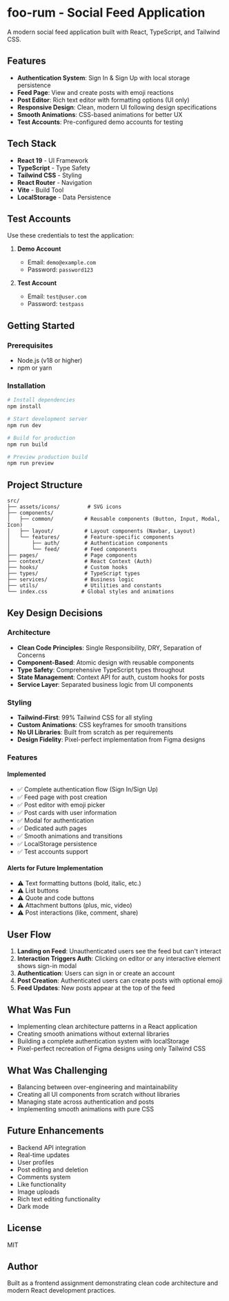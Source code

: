 # foo-rum - Social Feed Application

A modern social feed application built with React, TypeScript, and Tailwind CSS.

## Features

- **Authentication System**: Sign In & Sign Up with local storage persistence
- **Feed Page**: View and create posts with emoji reactions
- **Post Editor**: Rich text editor with formatting options (UI only)
- **Responsive Design**: Clean, modern UI following design specifications
- **Smooth Animations**: CSS-based animations for better UX
- **Test Accounts**: Pre-configured demo accounts for testing

## Tech Stack

- **React 19** - UI Framework
- **TypeScript** - Type Safety
- **Tailwind CSS** - Styling
- **React Router** - Navigation
- **Vite** - Build Tool
- **LocalStorage** - Data Persistence

## Test Accounts

Use these credentials to test the application:

1. **Demo Account**
   - Email: `demo@example.com`
   - Password: `password123`

2. **Test Account**
   - Email: `test@user.com`
   - Password: `testpass`

## Getting Started

### Prerequisites

- Node.js (v18 or higher)
- npm or yarn

### Installation

```bash
# Install dependencies
npm install

# Start development server
npm run dev

# Build for production
npm run build

# Preview production build
npm run preview
```

## Project Structure

```
src/
├── assets/icons/         # SVG icons
├── components/
│   ├── common/          # Reusable components (Button, Input, Modal, Icon)
│   ├── layout/          # Layout components (Navbar, Layout)
│   └── features/        # Feature-specific components
│       ├── auth/        # Authentication components
│       └── feed/        # Feed components
├── pages/               # Page components
├── context/             # React Context (Auth)
├── hooks/               # Custom hooks
├── types/               # TypeScript types
├── services/            # Business logic
├── utils/               # Utilities and constants
└── index.css           # Global styles and animations
```

## Key Design Decisions

### Architecture

- **Clean Code Principles**: Single Responsibility, DRY, Separation of Concerns
- **Component-Based**: Atomic design with reusable components
- **Type Safety**: Comprehensive TypeScript types throughout
- **State Management**: Context API for auth, custom hooks for posts
- **Service Layer**: Separated business logic from UI components

### Styling

- **Tailwind-First**: 99% Tailwind CSS for all styling
- **Custom Animations**: CSS keyframes for smooth transitions
- **No UI Libraries**: Built from scratch as per requirements
- **Design Fidelity**: Pixel-perfect implementation from Figma designs

### Features

#### Implemented
- ✅ Complete authentication flow (Sign In/Sign Up)
- ✅ Feed page with post creation
- ✅ Post editor with emoji picker
- ✅ Post cards with user information
- ✅ Modal for authentication
- ✅ Dedicated auth pages
- ✅ Smooth animations and transitions
- ✅ LocalStorage persistence
- ✅ Test accounts support

#### Alerts for Future Implementation
- ⚠️ Text formatting buttons (bold, italic, etc.)
- ⚠️ List buttons
- ⚠️ Quote and code buttons
- ⚠️ Attachment buttons (plus, mic, video)
- ⚠️ Post interactions (like, comment, share)

## User Flow

1. **Landing on Feed**: Unauthenticated users see the feed but can't interact
2. **Interaction Triggers Auth**: Clicking on editor or any interactive element shows sign-in modal
3. **Authentication**: Users can sign in or create an account
4. **Post Creation**: Authenticated users can create posts with optional emoji
5. **Feed Updates**: New posts appear at the top of the feed

## What Was Fun

- Implementing clean architecture patterns in a React application
- Creating smooth animations without external libraries
- Building a complete authentication system with localStorage
- Pixel-perfect recreation of Figma designs using only Tailwind CSS

## What Was Challenging

- Balancing between over-engineering and maintainability
- Creating all UI components from scratch without libraries
- Managing state across authentication and posts
- Implementing smooth animations with pure CSS

## Future Enhancements

- Backend API integration
- Real-time updates
- User profiles
- Post editing and deletion
- Comments system
- Like functionality
- Image uploads
- Rich text editing functionality
- Dark mode

## License

MIT

## Author

Built as a frontend assignment demonstrating clean code architecture and modern React development practices.
